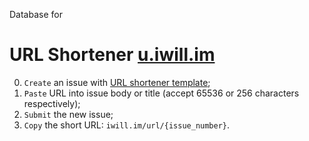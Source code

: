 Database for

# URL Shortener [u.iwill.im ](https://u.iwill.im/)

0. `Create` an issue with [URL shortener template](https://github.com/iwill/url-db/issues/new?template=url-shortener-template.md&title=%60short-url%60+-+accepts+256+characters);
1. `Paste` URL into issue body or title (accept 65536 or 256 characters respectively);
2. `Submit` the new issue;
3. `Copy` the short URL: `iwill.im/url/{issue_number}`.
